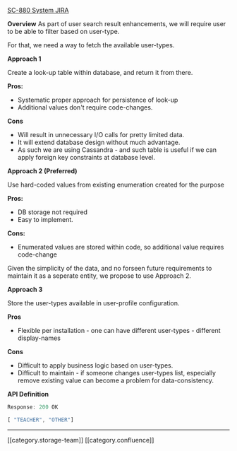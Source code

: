 [SC-880 System JIRA](https:///browse/SC-880)



 **Overview** As part of user search result enhancements, we will require user to be able to filter based on user-type.

For that, we need a way to fetch the available user-types.



 **Approach 1** 

Create a look-up table within database, and return it from there.

 **Pros:** 


* Systematic proper approach for persistence of look-up
* Additional values don't require code-changes.

 **Cons** 


* Will result in unnecessary I/O calls for pretty limited data.
* It will extend database design without much advantage.
* As such we are using Cassandra - and such table is useful if we can apply foreign key constraints at database level.



 **Approach 2 (Preferred)** 

Use hard-coded values from existing enumeration created for the purpose

 **Pros:** 


* DB storage not required
* Easy to implement.

 **Cons:** 


* Enumerated values are stored within code, so additional value requires code-change

Given the simplicity of the data, and no forseen future requirements to maintain it as a seperate entity, we propose to use Approach 2.



 **Approach 3** 

Store the user-types available in user-profile configuration. 

 **Pros** 


* Flexible per installation - one can have different user-types - different display-names

 **Cons** 


* Difficult to apply business logic based on user-types.
* Difficult to maintain - if someone changes user-types list, especially remove existing value can become a problem for data-consistency.

 **API Definition** 


```js
Response: 200 OK

[ "TEACHER", "OTHER"]


```




*****

[[category.storage-team]] 
[[category.confluence]] 
